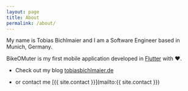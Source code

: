 ```yaml
---
layout: page
title: About
permalink: /about/
---
```


My name is Tobias Bichlmaier and I am a Software Engineer based in Munich, Germany.


BikeOMuter is my first mobile application developed in [Flutter](https://www.flutter.dev) with :heart:.


* Check out my blog [tobiasbichlmaier.de](https://www.tobiasbichlmaier.de)

* or contact me [{{ site.contact }}](mailto:{{ site.contact }})